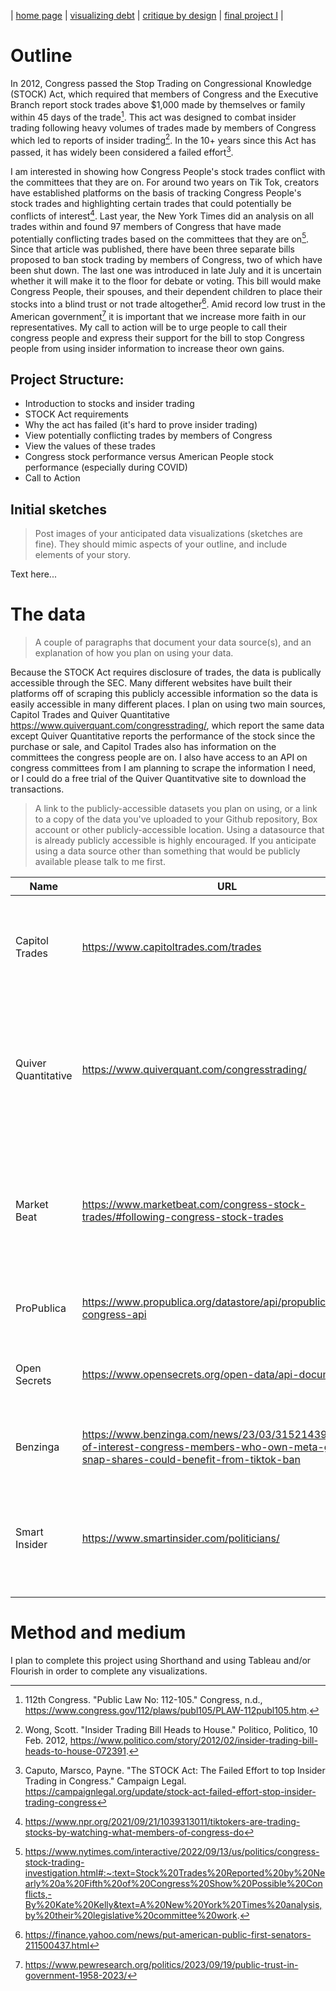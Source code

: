 | [home page]() | [visualizing debt]() | [critique by design]() | [final project I]() |

# Outline
In 2012, Congress passed the Stop Trading on Congressional Knowledge (STOCK) Act, which required that members of Congress and the Executive Branch report stock trades above $1,000 made by themselves or family within 45 days of the trade[^1]. This act was designed to combat insider trading following heavy volumes of trades made by members of Congress which led to reports of insider trading[^2]. In the 10+ years since this Act has passed, it has widely been considered a failed effort[^3]. 

I am interested in showing how Congress People's stock trades conflict with the committees that they are on. For around two years on Tik Tok, creators have established platforms on the basis of tracking Congress People's stock trades and highlighting certain trades that could potentially be conflicts of interest[^4]. Last year, the New York Times did an analysis on all trades within and found 97 members of Congress that have made potentially conflicting trades based on the committees that they are on[^5]. Since that article was published, there have been three separate bills proposed to ban stock trading by members of Congress, two of which have been shut down. The last one was introduced in late July and it is uncertain whether it will make it to the floor for debate or voting. This bill would make Congress People, their spouses, and their dependent children to place their stocks into a blind trust or not trade altogether[^6]. Amid record low trust in the American government[^7] it is important that we increase more faith in our representatives. My call to action will be to urge people to call their congress people and express their support for the bill to stop Congress people from using insider information to increase theor own gains. 

[^1]: 112th Congress. "Public Law No: 112-105." Congress, n.d., https://www.congress.gov/112/plaws/publ105/PLAW-112publ105.htm.
[^2]: Wong, Scott. "Insider Trading Bill Heads to House." Politico, Politico, 10 Feb. 2012, https://www.politico.com/story/2012/02/insider-trading-bill-heads-to-house-072391.
[^3]: Caputo, Marsco, Payne. "The STOCK Act: The Failed Effort to top Insider Trading in Congress." Campaign Legal. https://campaignlegal.org/update/stock-act-failed-effort-stop-insider-trading-congress
[^4]: https://www.npr.org/2021/09/21/1039313011/tiktokers-are-trading-stocks-by-watching-what-members-of-congress-do
[^5]: https://www.nytimes.com/interactive/2022/09/13/us/politics/congress-stock-trading-investigation.html#:~:text=Stock%20Trades%20Reported%20by%20Nearly%20a%20Fifth%20of%20Congress%20Show%20Possible%20Conflicts,-By%20Kate%20Kelly&text=A%20New%20York%20Times%20analysis,by%20their%20legislative%20committee%20work.
[^6]: https://finance.yahoo.com/news/put-american-public-first-senators-211500437.html
[^7]: https://www.pewresearch.org/politics/2023/09/19/public-trust-in-government-1958-2023/

## Project Structure: 
- Introduction to stocks and insider trading
- STOCK Act requirements
- Why the act has failed (it's hard to prove insider trading)
- View potentially conflicting trades by members of Congress
- View the values of these trades
- Congress stock performance versus American People stock performance (especially during COVID)
- Call to Action

## Initial sketches
> Post images of your anticipated data visualizations (sketches are fine). They should mimic aspects of your outline, and include elements of your story.  

Text here...

# The data
> A couple of paragraphs that document your data source(s), and an explanation of how you plan on using your data. 

Because the STOCK Act requires disclosure of trades, the data is publically accessible through the SEC. Many different websites have built their platforms off of scraping this publicly accessible information so the data is easily accessible in many different places. I plan on using two main sources, Capitol Trades and Quiver Quantitative https://www.quiverquant.com/congresstrading/, which report the same data except Quiver Quantitative reports the performance of the stock since the purchase or sale, and Capitol Trades also has information on the committees the congress people are on. I also have access to an API on congress committees from 
I am planning to scrape the information I need, or I could do a free trial of the Quiver Quantitvative site to download the transactions. 


> A link to the publicly-accessible datasets you plan on using, or a link to a copy of the data you've uploaded to your Github repository, Box account or other publicly-accessible location. Using a datasource that is already publicly accessible is highly encouraged.  If you anticipate using a data source other than something that would be publicly available please talk to me first.
> 

| Name | URL | Description |
|------|-----|-------------|
| Capitol Trades | https://www.capitoltrades.com/trades | politician, trade issuer, traded, reported, filed after, type of trade, size of trade |
| Quiver Quantitative     | https://www.quiverquant.com/congresstrading/    |  table of politician, stock, transaction type, date of file, data of trade, and performance of the stock since purchase |
|   Market Beat   |  https://www.marketbeat.com/congress-stock-trades/#following-congress-stock-trades   |   Stock company, current price, member of congress, trade data, date filed, date traded, price after trade          |
| ProPublica | https://www.propublica.org/datastore/api/propublica-congress-api | API to get committees by member of congress |
| Open Secrets | https://www.opensecrets.org/open-data/api-documentation | many different APIs to get information on different committees |
|  Benzinga    |  https://www.benzinga.com/news/23/03/31521439/conflict-of-interest-congress-members-who-own-meta-goog-snap-shares-could-benefit-from-tiktok-ban   |   anecdotal evidence of stock trading gone wrong  |
| Smart Insider | https://www.smartinsider.com/politicians/  | politician, congress, stock, type of transaction, date of transaction, trade value range |

# Method and medium
I plan to complete this project using Shorthand and using Tableau and/or Flourish in order to complete any visualizations. 
